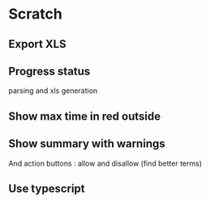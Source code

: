 # Scratch

## Export XLS

## Progress status

parsing and xls generation

## Show max time in red outside

## Show summary with warnings

And action buttons : allow and disallow (find better terms)

## Use typescript
